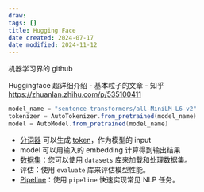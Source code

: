 ```yaml
---
draw:
tags: []
title: Hugging Face
date created: 2024-07-17
date modified: 2024-11-12
---
```


机器学习界的 github

Huggingface 超详细介绍 - 基本粒子的文章 - 知乎  
https://zhuanlan.zhihu.com/p/535100411

```java
model_name = "sentence-transformers/all-MiniLM-L6-v2" 
tokenizer = AutoTokenizer.from_pretrained(model_name) 
model = AutoModel.from_pretrained(model_name)
```

- [分词器](分词器.md) 可以生成 [token](token.md)，作为模型的 input
- model 可以用输入的 embedding 计算得到输出结果
- [数据集](数据集.md)：您可以使用 `datasets` 库来加载和处理数据集。
- 评估：使用 `evaluate` 库来评估模型性能。
- [Pipeline](Pipeline.md)：使用 `pipeline` 快速实现常见 NLP 任务。
